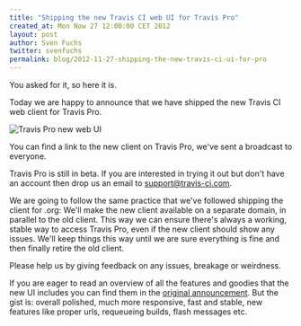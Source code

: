 ```yaml
---
title: "Shipping the new Travis CI web UI for Travis Pro"
created_at: Mon Now 27 12:00:00 CET 2012
layout: post
author: Sven Fuchs
twitter: svenfuchs
permalink: blog/2012-11-27-shipping-the-new-travis-ci-ui-for-pro
---
```

You asked for it, so here it is.

Today we are happy to announce that we have shipped the new Travis CI web
client for Travis Pro.

![Travis Pro new web UI](http://s3itch.svenfuchs.com/travis_pro_next_ui-20121127-161502.jpg)

You can find a link to the new client on Travis Pro, we've sent a broadcast to
everyone.

Travis Pro is still in beta. If you are interested in trying it out but don't
have an account then drop us an email to [support@travis-ci.com](support@travis-ci.com).

We are going to follow the same practice that we've followed shipping the
client for .org: We'll make the new client available on a separate domain, in
parallel to the old client. This way we can ensure there's always a working,
stable way to access Travis Pro, even if the new client should show any issues.
We'll keep things this way until we are sure everything is fine and then
finally retire the old client.

Please help us by giving feedback on any issues, breakage or weirdness.

If you are eager to read an overview of all the features and goodies that the
new UI includes you can find them in the [original announcement](http://about.travis-ci.org/blog/2012-10-23-introducing-travis-cis-next-generation-web-client).
But the gist is: overall polished, much more responsive, fast and stable, new
features like proper urls, requeueing builds, flash messages etc.



